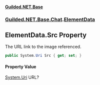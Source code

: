 
#### [Guilded.NET.Base](index 'index')
### [Guilded.NET.Base.Chat](index#Guilded_NET_Base_Chat 'Guilded.NET.Base.Chat').[ElementData](ElementData 'Guilded.NET.Base.Chat.ElementData')
## ElementData.Src Property
The URL link to the image referenced.  
```csharp
public System.Uri Src { get; set; }
```

#### Property Value
[System.Uri](https://docs.microsoft.com/en-us/dotnet/api/System.Uri 'System.Uri')
URL?
